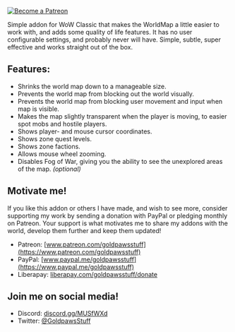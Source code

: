 [ ![Become a Patreon](http://larsnorbergofficial.com/img/social-media-buttons-patreon-small.jpg) ](https://www.patreon.com/goldpawsstuff) 

Simple addon for WoW Classic that makes the WorldMap a little easier to work with, and adds some quality of life features. It has no user configurable settings, and probably never will have. Simple, subtle, super effective and works straight out of the box.

## **Features:**  
- Shrinks the world map down to a manageable size.
- Prevents the world map from blocking out the world visually. 
- Prevents the world map from blocking user movement and input when map is visible. 
- Makes the map slightly transparent when the player is moving, to easier spot mobs and hostile players. 
- Shows player- and mouse cursor coordinates. 
- Shows zone quest levels.
- Shows zone factions.
- Allows mouse wheel zooming. 
- Disables Fog of War, giving you the ability to see the unexplored areas of the map. _(optional)_

## **Motivate me!**  
If you like this addon or others I have made, and wish to see more, consider supporting my work by sending a donation with PayPal or pledging monthly on Patreon. Your support is what motivates me to share my addons with the world, develop them further and keep them updated! 

* Patreon: [www.patreon.com/goldpawsstuff](https://www.patreon.com/goldpawsstuff)  
* PayPal: [www.paypal.me/goldpawsstuff](https://www.paypal.me/goldpawsstuff)  
* Liberapay: [liberapay.com/goldpawsstuff/donate](https://liberapay.com/goldpawsstuff/donate)

## **Join me on social media!**  
* Discord: [discord.gg/MUSfWXd](https://discord.gg/MUSfWXd)  
* Twitter: [@GoldpawsStuff](https://twitter.com/goldpawsstuff)  
